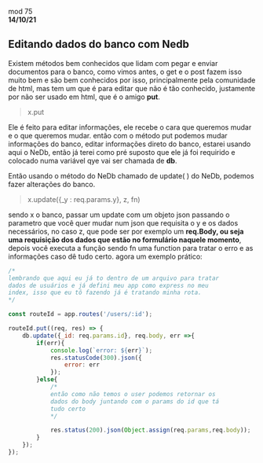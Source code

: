 mod 75 <br>
**14/10/21**

<h2>Editando dados do banco com Nedb</h2>

Existem métodos bem conhecidos que lidam com pegar e enviar documentos para o banco, como vimos antes, o get e o post fazem isso muito bem e são bem conhecidos por isso, principalmente pela comunidade de html, mas tem um que é para editar que não é tão conhecido, justamente por não ser usado em html, que é o amigo **put**.

>x.put

Ele é feito para editar informações, ele recebe o cara que queremos mudar e o que queremos mudar. então com o método put podemos mudar informações do banco, editar informações direto do banco, estarei usando aqui o NeDb, então já terei como pré suposto que ele já foi requirido e colocado numa variável qye vai ser chamada de **db**. <br>

Então usando o método do NeDb chamado de update( ) do NeDb, podemos fazer alterações do banco.

> x.update({_y : req.params.y}, z, fn)

sendo x o banco, passar um update com um objeto json passando o parametro que você quer mudar num json que requisita o y e os dados necessários, no caso z, que pode ser por exemplo um **req.Body, ou seja uma requisição dos dados que estão no formulário naquele momento**, depois você executa a função sendo fn uma function para tratar o erro e as informações caso dê tudo certo. agora um exemplo prático:

~~~javascript
/* 
lembrando que aqui eu já to dentro de um arquivo para tratar 
dados de usuários e já defini meu app como express no meu 
index, isso que eu tô fazendo já é tratando minha rota.
*/

const routeId = app.routes('/users/:id');

routeId.put((req, res) => {
    db.update({_id: req.params.id}, req.body, err =>{
        if(err){
            console.log(`error: ${err}`);
            res.statusCode(300).json({
                error: err
            });
        }else{
            /*
            então como não temos o user podemos retornar os
            dados do body juntando com o params do id que tá
            tudo certo
            */

            res.status(200).json(Object.assign(req.params,req.body));
        }
    });
});
~~~

